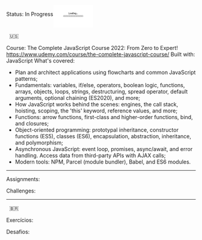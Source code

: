 Status: In Progress<img src="img/loading.gif" height="60" align="middle"></img>

&nbsp; 🇺🇸 &nbsp; 

Course: The Complete JavaScript Course 2022: From Zero to Expert! https://www.udemy.com/course/the-complete-javascript-course/
Built with: JavaScript
What's covered:
- Plan and architect applications using flowcharts and common JavaScript patterns;
- Fundamentals: variables, if/else, operators, boolean logic, functions, arrays, objects, loops, strings, destructuring, spread operator, default arguments, optional chaining (ES2020), and more;
- How JavaScript works behind the scenes: engines, the call stack, hoisting, scoping, the 'this' keyword, reference values, and more;
- Functions: arrow functions, first-class and higher-order functions, bind, and closures;
- Object-oriented programming: prototypal inheritance, constructor functions (ES5), classes (ES6), encapsulation, abstraction, inheritance, and polymorphism;
- Asynchronous JavaScript: event loop, promises, async/await, and error handling. Access data from third-party APIs with AJAX calls;
- Modern tools: NPM, Parcel (module bundler), Babel, and ES6 modules.

------------------------------------------------------------------------------------------------------------------------------------------------------- 

 

Assignments:



 

Challenges:

 

 

------------------------------------------------------------------------------------------------------------------------------------------------------- 

 

 

&nbsp; 🇧🇷 &nbsp; 

Exercícios:





Desafios:


